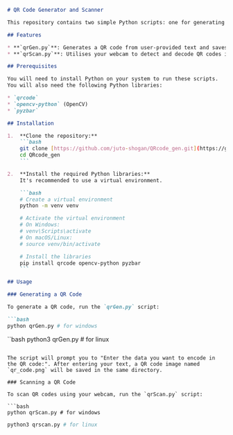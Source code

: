 ```markdown
# QR Code Generator and Scanner

This repository contains two simple Python scripts: one for generating QR codes from user input and another for scanning QR codes using a webcam.

## Features

* **`qrGen.py`**: Generates a QR code from user-provided text and saves it as a PNG image.
* **`qrScan.py`**: Utilises your webcam to detect and decode QR codes in real-time. It displays the decoded data on the screen.

## Prerequisites

You will need to install Python on your system to run these scripts.
You will also need the following Python libraries:

* `qrcode`
* `opencv-python` (OpenCV)
* `pyzbar`

## Installation

1.  **Clone the repository:**
    ```bash
    git clone [https://github.com/juto-shogan/QRcode_gen.git](https://github.com/juto-shogan/QRcode_gen.git)
    cd QRcode_gen
    ```

2.  **Install the required Python libraries:**
    It's recommended to use a virtual environment.

    ```bash
    # Create a virtual environment
    python -m venv venv

    # Activate the virtual environment
    # On Windows:
    # venv\Scripts\activate
    # On macOS/Linux:
    # source venv/bin/activate

    # Install the libraries
    pip install qrcode opencv-python pyzbar
    ```

## Usage

### Generating a QR Code

To generate a QR code, run the `qrGen.py` script:

```bash
python qrGen.py # for windows
```

``bash
python3 qrGen.py # for linux
```

The script will prompt you to "Enter the data you want to encode in the QR code:". After entering your text, a QR code image named `qr_code.png` will be saved in the same directory.

### Scanning a QR Code

To scan QR codes using your webcam, run the `qrScan.py` script:

```bash
python qrScan.py # for windows
```

```bash
python3 qrscan.py # for linux
```
